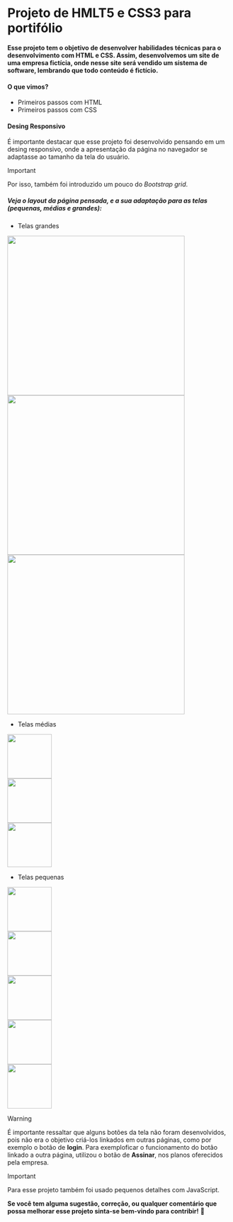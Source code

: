 # Projeto de HMLT5 e CSS3 para portifólio

**Esse projeto tem o objetivo de desenvolver habilidades técnicas para o desenvolvimento com HTML e CSS. Assim, desenvolvemos um site de uma empresa fictícia, onde nesse site será vendido um sistema de software, lembrando que todo conteúdo é fictício.**

#### O que vimos?
 - Primeiros passos com HTML
 - Primeiros passos com CSS

#### Desing Responsivo
É importante destacar que esse projeto foi desenvolvido pensando em um desing responsivo, onde a apresentação da página no navegador se adaptasse ao tamanho da tela do usuário. 

> [!IMPORTANT]
> Por isso, também foi introduzido um pouco do *Bootstrap grid*.



##### Veja o layout da página pensada, e a sua adaptação para as telas (pequenas, médias e grandes):
 - Telas grandes
   
<div aling-"center">
 <img src=".../imgread/telagrande1.png" width="400px" height="360">
</div>
<div aling-"center">
 <img src=".../imgread//telagrande2.png" width="400px" height="360">
</div>
<div aling-"center">
 <img src=".../imgread/telagrande3.png" width="400px" height="360">
</div>

 - Telas médias
   
<div aling-"center">
 <img src="/projects/projeto_html_css_portifolio/imagens/telamedia1.png" width="100px">
</div>
<div aling-"center">
 <img src="/projects/projeto_html_css_portifolio/imagens/telamedia2.png" width="100px">
</div>
<div aling-"center">
 <img src="/projects/projeto_html_css_portifolio/imagens/telamedia3.png" width="100px">
</div>

 - Telas pequenas
   
<div aling-"center">
 <img src="/projects/projeto_html_css_portifolio/imagens/telapqeuna1.png" width="100px">
</div>
<div aling-"center">
 <img src="/projects/projeto_html_css_portifolio/imagens/telaprquena2.png" width="100px">
</div>
<div aling-"center">
 <img src="/projects/projeto_html_css_portifolio/imagens/telapequena3.png" width="100px">
</div>
<div aling-"center">
 <img src="/projects/projeto_html_css_portifolio/imagens/telapequena4.png" width="100px">
</div>
<div aling-"center">
 <img src="/projects/projeto_html_css_portifolio/imagens/telapequena5.png" width="100px">
</div>


> [!WARNING]
> É importante ressaltar que alguns botões da tela não foram desenvolvidos, pois não era o objetivo criá-los linkados em outras páginas, como por exemplo o botão de **login**. Para exemploficar o funcionamento do botão linkado a outra página, utilizou o botão de **Assinar**, nos planos oferecidos pela empresa.


> [!IMPORTANT]
> Para esse projeto também foi usado pequenos detalhes com JavaScript.


**Se você tem alguma sugestão, correção, ou qualquer comentário que possa melhorar esse projeto sinta-se bem-vindo para contribir!**
:slightly_smiling_face:
